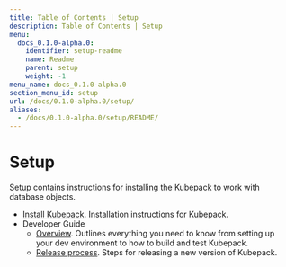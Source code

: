 ```yaml
---
title: Table of Contents | Setup
description: Table of Contents | Setup
menu:
  docs_0.1.0-alpha.0:
    identifier: setup-readme
    name: Readme
    parent: setup
    weight: -1
menu_name: docs_0.1.0-alpha.0
section_menu_id: setup
url: /docs/0.1.0-alpha.0/setup/
aliases:
  - /docs/0.1.0-alpha.0/setup/README/
---
```


# Setup

Setup contains instructions for installing the Kubepack to work with database objects.

- [Install Kubepack](/docs/setup/install.md). Installation instructions for Kubepack.
- Developer Guide
  - [Overview](/docs/setup/developer-guide/overview.md). Outlines everything you need to know from setting up your dev environment to how to build and test Kubepack.
  - [Release process](/docs/setup/developer-guide/release.md). Steps for releasing a new version of Kubepack.
